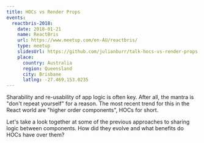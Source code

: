 ```yaml
---
title: HOCs vs Render Props
events:
  reactbris-2018:
    date: 2018-01-21
    name: ReactBris
    url: https://www.meetup.com/en-AU/reactbris/
    type: meetup
    slidesUrl: https://github.com/julianburr/talk-hocs-vs-render-props
    place:
      country: Australia
      region: Queensland
      city: Brisbane
      latlng: -27.469,153.0235
---
```


Sharability and re-usability of app logic is often key. After all, the mantra is "don't repeat yourself" for a reason. The most recent trend for this in the React world are "higher order components", HOCs for short.

Let's take a look together at some of the previous approaches to sharing logic between components. How did they evolve and what benefits do HOCs have over them?
